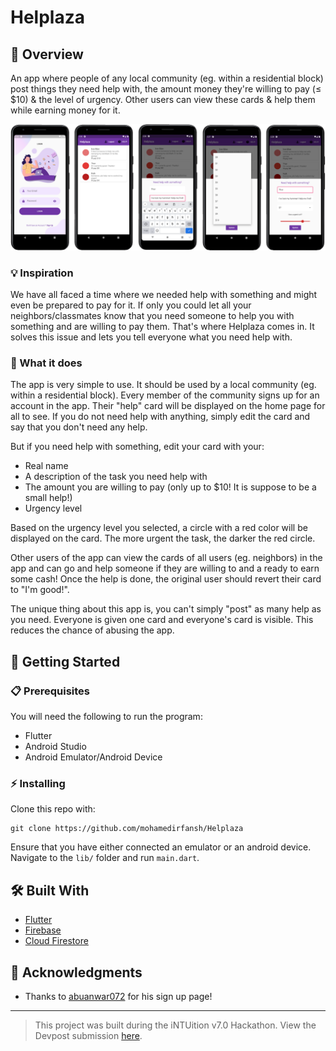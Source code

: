 # Helplaza

## 📖 Overview
An app where people of any local community (eg. within a residential block) post things they need help with, the amount money they're willing to pay (≤ $10) & the level of urgency. Other users can view these cards & help them while earning money for it.

![](images/screens.png)

### 💡 Inspiration
We have all faced a time where we needed help with something and might even be prepared to pay for it. If only you could let all your neighbors/classmates know that you need someone to help you with something and are willing to pay them. That's where Helplaza comes in. It solves this issue and lets you tell everyone what you need help with.

### 🔎 What it does
The app is very simple to use. It should be used by a local community (eg. within a residential block). Every member of the community signs up for an account in the app. Their "help" card will be displayed on the home page for all to see. If you do not need help with anything, simply edit the card and say that you don't need any help. 

But if you need help with something, edit your card with your:
- Real name
- A description of the task you need help with
- The amount you are willing to pay (only up to $10! It is suppose to be a small help!)
- Urgency level 

Based on the urgency level you selected, a circle with a red color will be displayed on the card. The more urgent the task, the darker the red circle.

Other users of the app can view the cards of all users (eg. neighbors) in the app and can go and help someone if they are willing to and a ready to earn some cash! Once the help is done, the original user should revert their card to "I'm good!". 

The unique thing about this app is, you can't simply "post" as many help as you need. Everyone is given one card and everyone's card is visible. This reduces the chance of abusing the app.

## 🚀 Getting Started

### 📋 Prerequisites 

You will need the following to run the program:
- Flutter
- Android Studio
- Android Emulator/Android Device

### ⚡️ Installing

Clone this repo with:
```
git clone https://github.com/mohamedirfansh/Helplaza
```

Ensure that you have either connected an emulator or an android device.
Navigate to the `lib/` folder and run `main.dart`.

## 🛠️ Built With 

* [Flutter](https://flutter.dev/)
* [Firebase](https://firebase.google.com/)
* [Cloud Firestore](https://firebase.google.com/docs/firestore)

## 🎁 Acknowledgments 

* Thanks to [abuanwar072](https://github.com/abuanwar072) for his sign up page!

---
> This project was built during the iNTUition v7.0 Hackathon. View the Devpost submission [here](https://devpost.com/software/helplaza).
